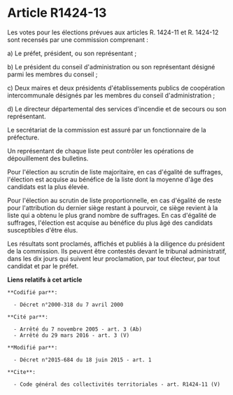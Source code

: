 # Article R1424-13

Les votes pour les élections prévues aux articles R. 1424-11 et R. 1424-12 sont recensés par une commission comprenant : 

a) Le préfet, président, ou son représentant ; 

b) Le président du conseil d'administration ou son représentant désigné parmi les membres du conseil ; 

c) Deux maires et deux présidents d'établissements publics de coopération intercommunale désignés par les membres du conseil
d'administration ; 

d) Le directeur départemental des services d'incendie et de secours ou son représentant. 

Le secrétariat de la commission est assuré par un fonctionnaire de la préfecture. 

Un représentant de chaque liste peut contrôler les opérations de dépouillement des bulletins. 

Pour l'élection au scrutin de liste majoritaire, en cas d'égalité de suffrages, l'élection est acquise au bénéfice de la
liste dont la moyenne d'âge des candidats est la plus élevée. 

Pour l'élection au scrutin de liste proportionnelle, en cas d'égalité de reste pour l'attribution du dernier siège restant à
pourvoir, ce siège revient à la liste qui a obtenu le plus grand nombre de suffrages. En cas d'égalité de suffrages,
l'élection est acquise au bénéfice du plus âgé des candidats susceptibles d'être élus. 

Les résultats sont proclamés, affichés et publiés à la diligence du président de la commission. Ils peuvent être contestés
devant le tribunal administratif, dans les dix jours qui suivent leur proclamation, par tout électeur, par tout candidat et
par le préfet.

**Liens relatifs à cet article**

	**Codifié par**:

	  - Décret n°2000-318 du 7 avril 2000

	**Cité par**:

	  - Arrêté du 7 novembre 2005 - art. 3 (Ab)
	  - Arrêté du 29 mars 2016 - art. 3 (V)

	**Modifié par**:

	  - Décret n°2015-684 du 18 juin 2015 - art. 1

	**Cite**:

	  - Code général des collectivités territoriales - art. R1424-11 (V)
